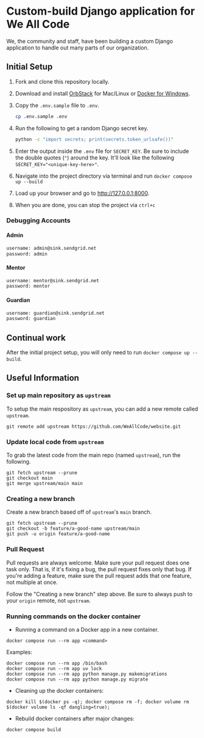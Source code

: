 # Custom-build Django application for We All Code

We, the community and staff, have been building a custom Django application to handle out many parts of our organization.

## Initial Setup

1. Fork and clone this repository locally.
2. Download and install [OrbStack][orbstack] for Mac/Linux or [Docker for Windows][docker-windows].
3. Copy the `.env.sample` file to `.env`.

   ```sh
   cp .env.sample .env
   ```

4. Run the following to get a random Django secret key.

   ```sh
   python -c "import secrets; print(secrets.token_urlsafe())"
   ```

5. Enter the output inside the `.env` file for `SECRET_KEY`. Be sure to include the double quotes (`"`) around the key. It'll look like the following `SECRET_KEY="<unique-key-here>"`.
6. Navigate into the project directory via terminal and run `docker compose up --build`
7. Load up your browser and go to http://127.0.0.1:8000.
8. When you are done, you can stop the project via `ctrl+c`

### Debugging Accounts

#### Admin

```txt
username: admin@sink.sendgrid.net
password: admin
```

#### Mentor

```txt
username: mentor@sink.sendgrid.net
password: mentor
```

#### Guardian

```txt
username: guardian@sink.sendgrid.net
password: guardian
```

## Continual work

After the initial project setup, you will only need to run `docker compose up --build`.

## Useful Information

### Set up main repository as `upstream`

To setup the main respository as `upstream`, you can add a new remote called `upstream`.

```console
git remote add upstream https://github.com/WeAllCode/website.git
```

### Update local code from `upstream`

To grab the latest code from the main repo (named `upstream`), run the following.

```console
git fetch upstream --prune
git checkout main
git merge upstream/main main
```

### Creating a new branch

Create a new branch based off of `upstream`'s `main` branch.

```console
git fetch upstream --prune
git checkout -b feature/a-good-name upstream/main
git push -u origin feature/a-good-name
```

### Pull Request

Pull requests are always welcome. Make sure your pull request does one task only. That is, if it's fixing a bug, the pull request fixes only that bug. If you're adding a feature, make sure the pull request adds that one feature, not multiple at once.

Follow the "Creating a new branch" step above. Be sure to always push to your `origin` remote, not `upstream`.

### Running commands on the docker container

- Running a command on a Docker app in a new container.

```console
docker compose run --rm app <command>
```

Examples:

```console
docker compose run --rm app /bin/bash
docker compose run --rm app uv lock
docker compose run --rm app python manage.py makemigrations
docker compose run --rm app python manage.py migrate
```

- Cleaning up the docker containers:

```console
docker kill $(docker ps -q); docker compose rm -f; docker volume rm $(docker volume ls -qf dangling=true);
```

- Rebuild docker containers after major changes:

```console
docker compose build
```

[orbstack]: https://orbstack.dev/
[docker-mac]: https://www.docker.com/docker-mac
[docker-windows]: https://www.docker.com/docker-windows
[docker-toolbox]: https://www.docker.com/products/docker-toolbox
[localhost]: http://localhost/
